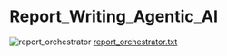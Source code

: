 # Report_Writing_Agentic_AI
![report_orchestrator](https://github.com/user-attachments/assets/782f90e3-f9a1-456e-8da5-714ec766e0ed)
[report_orchestrator.txt](https://github.com/user-attachments/files/19223420/report_orchestrator.txt)
